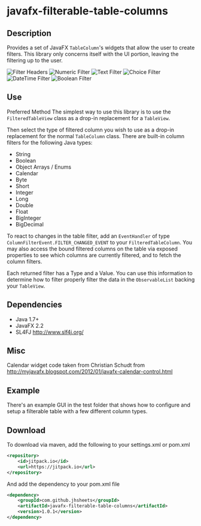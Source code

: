 # javafx-filterable-table-columns
## Description
Provides a set of JavaFX ```TableColumn```'s widgets that allow the user to create filters.  This library only concerns itself with the UI portion, leaving the filtering up to the user.

![Filter Headers](https://cloud.githubusercontent.com/assets/3843833/20464908/cc2d4e6a-af1f-11e6-9bbd-9ff400e926c9.png)
![Numeric Filter](https://cloud.githubusercontent.com/assets/3843833/20464905/cc2c6ba8-af1f-11e6-9a5a-c96f8af54bca.png)
![Text Filter](https://cloud.githubusercontent.com/assets/3843833/20464907/cc2cfe1a-af1f-11e6-8ad7-c27499da88d3.png)
![Choice Filter](https://cloud.githubusercontent.com/assets/3843833/20464909/cc2e1e12-af1f-11e6-8445-70f5d9a3c093.png)
![DateTime Filter](https://cloud.githubusercontent.com/assets/3843833/20464906/cc2cb888-af1f-11e6-8fc7-689dfe65c48a.png)
![Boolean Filter](https://cloud.githubusercontent.com/assets/3843833/20464904/cc2b7806-af1f-11e6-9430-318cf72789b2.png)

## Use
Preferred Method
The simplest way to use this library is to use the ```FilteredTableView``` class as a drop-in replacement for a ```TableView```.

Then select the type of filtered column you wish to use as a drop-in replacement for the normal ```TableColumn``` class. There are built-in column filters for the following Java types:

* String
* Boolean
* Object Arrays / Enums
* Calendar
* Byte
* Short
* Integer
* Long
* Double
* Float
* BigInteger
* BigDecimal

To react to changes in the table filter, add an ```EventHandler``` of type ```ColumnFilterEvent.FILTER_CHANGED_EVENT``` to your ```FilteredTableColumn```. You may also access the bound filtered columns on the table via exposed properties to see which columns are currently filtered, and to fetch the column filters.

Each returned filter has a Type and a Value. You can use this information to determine how to filter properly filter the data in the ```ObservableList``` backing your ```TableView```.

## Dependencies
* Java 1.7+
* JavaFX 2.2
* SL4FJ http://www.slf4j.org/

## Misc
Calendar widget code taken from Christian Schudt from http://myjavafx.blogspot.com/2012/01/javafx-calendar-control.html

## Example
There's an example GUI in the test folder that shows how to configure and setup a filterable table with a few different column types.

## Download
To download via maven, add the following to your settings.xml or pom.xml
```xml
<repository>
    <id>jitpack.io</id>
    <url>https://jitpack.io</url>
</repository>
```
And add the dependency to your pom.xml file
```xml
<dependency>
    <groupId>com.github.jhsheets</groupId>
    <artifactId>javafx-filterable-table-columns</artifactId>
    <version>1.0.1</version>
</dependency>
```
